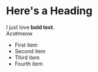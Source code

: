 # Here's a Heading
I just love **bold text**.	
A*cat*meow	

- First item
- Second item
- Third item
- Fourth item